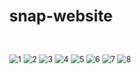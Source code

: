 # snap-website
\
\
![1](https://github.com/JCPTrevillian/snap-website/assets/95890754/04d56efe-63b6-4dfb-9959-70560708c13b)
![2](https://github.com/JCPTrevillian/snap-website/assets/95890754/49aa18a8-855a-4714-a64d-742aac8009e5)
![3](https://github.com/JCPTrevillian/snap-website/assets/95890754/d236d321-84b0-4c6a-816e-fd71ece2e883)
![4](https://github.com/JCPTrevillian/snap-website/assets/95890754/68b1fc5f-74d3-4298-bd7e-06b10a2af0fb)
![5](https://github.com/JCPTrevillian/snap-website/assets/95890754/5955edaa-67bb-4e77-98b3-06003601c028)
![6](https://github.com/JCPTrevillian/snap-website/assets/95890754/0d24ae83-538f-4024-98b2-bc7bbb8cd535)
![7](https://github.com/JCPTrevillian/snap-website/assets/95890754/7dbb66be-8637-4efb-8cd5-8a924b041e30)
![8](https://github.com/JCPTrevillian/snap-website/assets/95890754/cfaa1081-63cb-4579-85a7-5f5785455dc1)

